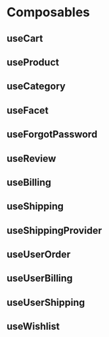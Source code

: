 # Composables

## useCart
## useProduct
## useCategory
## useFacet
## useForgotPassword
## useReview
## useBilling
## useShipping
## useShippingProvider
## useUserOrder
## useUserBilling
## useUserShipping
## useWishlist
